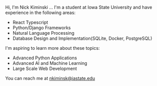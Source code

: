 Hi, I'm Nick Kiminski ...
I'm a student at Iowa State University and have experience in the following areas:
  - React Typescript
  - Python/Django Frameworks
  - Natural Language Processing
  - Database Design and Implementation(SQLite, Docker, PostgreSQL)

I'm aspiring to learn more about these topics: 
  - Advanced Python Applications
  - Advanced AI and Machine Learning
  - Large Scale Web Development

You can reach me at nkiminsk@iastate.edu
